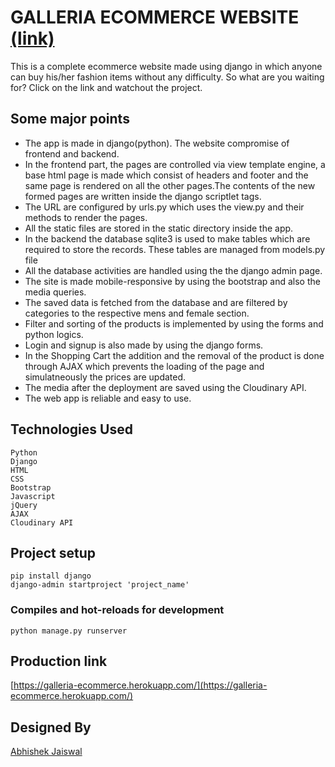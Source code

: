 # GALLERIA ECOMMERCE WEBSITE [(link)](https://galleria-ecommerce.herokuapp.com/)

This is a complete ecommerce website made using django in which anyone can buy his/her fashion items without any difficulty.
So what are you waiting for? Click on the link and watchout the project.

## Some major points
* The app is made in django(python). The website compromise of frontend and backend.
* In the frontend part, the pages are controlled via view template engine, a base html page is made which consist of headers and footer and the same page is rendered on all the other pages.The contents of the new formed pages are written inside the django scriptlet tags. 
* The URL are configured by urls.py which uses the view.py and their methods to render the pages.
* All the static files are stored in the static directory inside the app.
* In the backend the database sqlite3 is used to make tables which are required to store the records. These tables are managed from models.py file
* All the database activities are handled using the the django admin page.
* The site is made mobile-responsive by using the bootstrap and also the media queries.
* The saved data is fetched from the database and are filtered by categories to the respective mens and female section.
* Filter and sorting of the products is implemented by using the forms and python logics.
* Login and signup is also made by using the django forms.
* In the Shopping Cart the addition and the removal of the product is done through AJAX which prevents the loading of the page and simulatneously the prices are updated.
* The media after the deployment are saved using the Cloudinary API.
* The web app is reliable and easy to use.



## Technologies Used
```
Python
Django
HTML
CSS
Bootstrap
Javascript
jQuery
AJAX
Cloudinary API
```

## Project setup
```
pip install django
django-admin startproject 'project_name'
```

### Compiles and hot-reloads for development
```
python manage.py runserver
```

## Production link
[https://galleria-ecommerce.herokuapp.com/](https://galleria-ecommerce.herokuapp.com/)

## Designed By
[Abhishek Jaiswal](https://www.linkedin.com/in/abhishek-jaiswal-749b681a3/)

